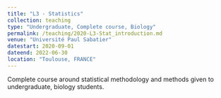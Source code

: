```yaml
---
title: "L3 - Statistics"
collection: teaching
type: "Undergraduate, Complete course, Biology"
permalink: /teaching/2020-L3-Stat_introduction.md
venue: "Université Paul Sabatier"
datestart: 2020-09-01
dateend: 2022-06-30
location: "Toulouse, FRANCE"
---
```


Complete course around statistical methodology and methods given to undergraduate, biology students.
